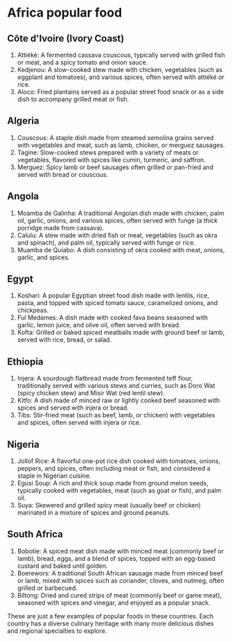 # Africa popular food

## Côte d'Ivoire (Ivory Coast)
  1. Attiéké: A fermented cassava couscous, typically served with grilled fish or meat, and a spicy tomato and onion sauce.
  2. Kedjenou: A slow-cooked stew made with chicken, vegetables (such as eggplant and tomatoes), and various spices, often served with attiéké or rice.
  3. Aloco: Fried plantains served as a popular street food snack or as a side dish to accompany grilled meat or fish.

## Algeria
  1. Couscous: A staple dish made from steamed semolina grains served with vegetables and meat, such as lamb, chicken, or merguez sausages.
  2. Tagine: Slow-cooked stews prepared with a variety of meats or vegetables, flavored with spices like cumin, turmeric, and saffron.
  3. Merguez: Spicy lamb or beef sausages often grilled or pan-fried and served with bread or couscous.

## Angola
  1. Moamba de Galinha: A traditional Angolan dish made with chicken, palm oil, garlic, onions, and various spices, often served with funge (a thick porridge made from cassava).
  2. Calulu: A stew made with dried fish or meat, vegetables (such as okra and spinach), and palm oil, typically served with funge or rice.
  3. Muamba de Quiabo: A dish consisting of okra cooked with meat, onions, garlic, and spices.

## Egypt
  1. Koshari: A popular Egyptian street food dish made with lentils, rice, pasta, and topped with spiced tomato sauce, caramelized onions, and chickpeas.
  2. Ful Medames: A dish made with cooked fava beans seasoned with garlic, lemon juice, and olive oil, often served with bread.
  3. Kofta: Grilled or baked spiced meatballs made with ground beef or lamb, served with rice, bread, or salad.

## Ethiopia
  1. Injera: A sourdough flatbread made from fermented teff flour, traditionally served with various stews and curries, such as Doro Wat (spicy chicken stew) and Misir Wat (red lentil stew).
  2. Kitfo: A dish made of minced raw or lightly cooked beef seasoned with spices and served with injera or bread.
  3. Tibs: Stir-fried meat (such as beef, lamb, or chicken) with vegetables and spices, often served with injera or rice.

## Nigeria
  1. Jollof Rice: A flavorful one-pot rice dish cooked with tomatoes, onions, peppers, and spices, often including meat or fish, and considered a staple in Nigerian cuisine.
  2. Egusi Soup: A rich and thick soup made from ground melon seeds, typically cooked with vegetables, meat (such as goat or fish), and palm oil.
  3. Suya: Skewered and grilled spicy meat (usually beef or chicken) marinated in a mixture of spices and ground peanuts.

## South Africa
  1. Bobotie: A spiced meat dish made with minced meat (commonly beef or lamb), bread, eggs, and a blend of spices, topped with an egg-based custard and baked until golden.
  2. Boerewors: A traditional South African sausage made from minced beef or lamb, mixed with spices such as coriander, cloves, and nutmeg, often grilled or barbecued.
  3. Biltong: Dried and cured strips of meat (commonly beef or game meat), seasoned with spices and vinegar, and enjoyed as a popular snack.

These are just a few examples of popular foods in these countries. Each country has a diverse culinary heritage with many more delicious dishes and regional specialties to explore.
